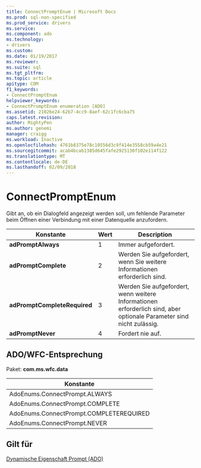 ```yaml
---
title: ConnectPromptEnum | Microsoft Docs
ms.prod: sql-non-specified
ms.prod_service: drivers
ms.service: 
ms.component: ado
ms.technology:
- drivers
ms.custom: 
ms.date: 01/19/2017
ms.reviewer: 
ms.suite: sql
ms.tgt_pltfrm: 
ms.topic: article
apitype: COM
f1_keywords:
- ConnectPromptEnum
helpviewer_keywords:
- ConnectPromptEnum enumeration [ADO]
ms.assetid: 21026e24-62b7-4cc9-8aef-62c1fc6cba75
caps.latest.revision: 
author: MightyPen
ms.author: genemi
manager: craigg
ms.workload: Inactive
ms.openlocfilehash: 4761b8375e78c10556d3c9f414e3558cb59a4e21
ms.sourcegitcommit: acab4bcab1385d645fafe2925130f102e114f122
ms.translationtype: MT
ms.contentlocale: de-DE
ms.lasthandoff: 02/09/2018
---
```

# <a name="connectpromptenum"></a>ConnectPromptEnum
Gibt an, ob ein Dialogfeld angezeigt werden soll, um fehlende Parameter beim Öffnen einer Verbindung mit einer Datenquelle anzufordern.  
  
|Konstante|Wert|Description|  
|--------------|-----------|-----------------|  
|**adPromptAlways**|1|Immer aufgefordert.|  
|**adPromptComplete**|2|Werden Sie aufgefordert, wenn Sie weitere Informationen erforderlich sind.|  
|**adPromptCompleteRequired**|3|Werden Sie aufgefordert, wenn weitere Informationen erforderlich sind, aber optionale Parameter sind nicht zulässig.|  
|**adPromptNever**|4|Fordert nie auf.|  
  
## <a name="adowfc-equivalent"></a>ADO/WFC-Entsprechung  
 Paket: **com.ms.wfc.data**  
  
|Konstante|  
|--------------|  
|AdoEnums.ConnectPrompt.ALWAYS|  
|AdoEnums.ConnectPrompt.COMPLETE|  
|AdoEnums.ConnectPrompt.COMPLETEREQUIRED|  
|AdoEnums.ConnectPrompt.NEVER|  
  
## <a name="applies-to"></a>Gilt für  
 [Dynamische Eigenschaft Prompt (ADO)](../../../ado/reference/ado-api/prompt-property-dynamic-ado.md)
